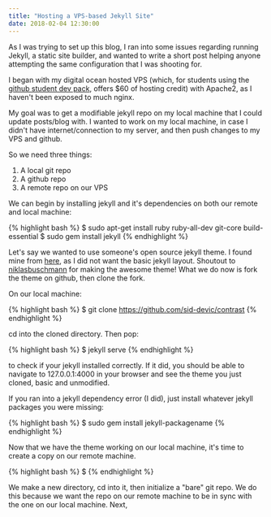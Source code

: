 ```yaml
---
title: "Hosting a VPS-based Jekyll Site"
date: 2018-02-04 12:30:00
---
```


As I was trying to set up this blog, I ran into some issues regarding running Jekyll, a static site builder, and wanted to write a short post helping anyone attempting the same configuration that I was shooting for.

I began with my digital ocean hosted VPS (which, for students using the [github student dev pack](https://education.github.com/pack), offers $60 of hosting credit) with Apache2, as I haven't been exposed to much nginx.

My goal was to get a modifiable jekyll repo on my local machine that I could update posts/blog with. I wanted to work on my local machine, in case I didn't have internet/connection to my server, and then push changes to my VPS and github.

So we need three things:
1. A local git repo
2. A github repo
3. A remote repo on our VPS

We can begin by installing jekyll and it's dependencies on both our remote and local machine:

{% highlight bash %}
$ sudo apt-get install ruby ruby-all-dev git-core build-essential
$ sudo gem install jekyll
{% endhighlight %}


Let's say we wanted to use someone's open source jekyll theme. I found mine from [here](https://github.com/jekyll/jekyll/wiki/Themes), as I did not want the basic jekyll layout. Shoutout to [niklasbuschmann](https://github.com/niklasbuschmann/contrast) for making the awesome theme! What we do now is fork the theme on github, then clone the fork.

On our local machine:

{% highlight bash %}
$ git clone https://github.com/sid-devic/contrast
{% endhighlight %}

cd into the cloned directory. Then pop:

{% highlight bash %}
$ jekyll serve
{% endhighlight %}

to check if your jekyll installed correctly. If it did, you should be able to navigate to 127.0.0.1:4000 in your browser and see the theme you just cloned, basic and unmodified.

If you ran into a jekyll dependency error (I did), just install whatever jekyll packages you were missing:

{% highlight bash %}
$ sudo gem install jekyll-packagename
{% endhighlight %}

Now that we have the theme working on our local machine, it's time to create a copy on our remote machine.

{% highlight bash %}
$ 
{% endhighlight %}


We make a new directory, cd into it, then initialize a "bare" git repo. We do this because we want the repo on our remote machine to be in sync with the one on our local machine. Next, 

